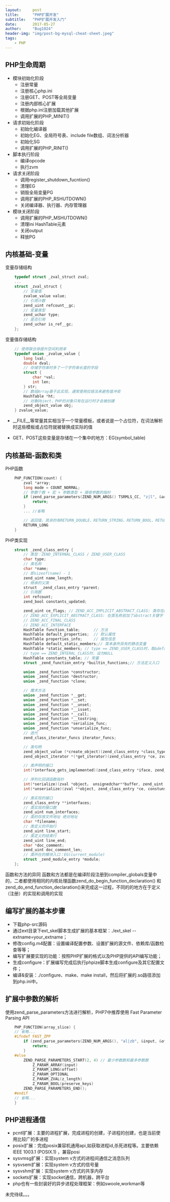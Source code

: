 ```yaml
---
layout:     post
title:      "PHP扩展开发"
subtitle:   "PHP扩展开发入门"
date:       2017-05-27
author:     "Bug1024"
header-img: "img/post-bg-mysql-cheat-sheet.jpeg"
tags:
    - PHP
---
```


## PHP生命周期
 - 模块初始化阶段
    * 注册常量
    * 注册核心php.ini
    * 注册GET、POST等全局变量
    * 注册内部核心扩展
    * 根据php.ini注册加载其他扩展
    * 调用扩展的PHP_MINIT()
 - 请求初始化阶段
    * 初始化编译器
    * 初始化EG、全局符号表、include file数组、词法分析器
    * 初始化SG
    * 调用扩展的PHP_RINIT()
 - 脚本执行阶段
    * 编译opcode
    * 执行zvm
 - 请求关闭阶段
    * 调用register_shutdown_fucntion()
    * 清理EG
    * 销毁全局变量PG
    * 调用扩展的PHP_RSHUTDOWN()
    * 关闭编译器、执行器、内存管理器
 - 模块关闭阶段
    * 调用扩展的PHP_MSHUTDOWN()
    * 清理ini HashTable元素
    * 关闭output
    * 释放PG

## 内核基础-变量
变量存储结构
```c
    typedef struct _zval_struct zval;
    ...
    struct _zval_struct {
        // 变量值
        zvalue_value value;
        // 引用计数
        zend_uint refcount__gc;
        // 变量类型
        zend_uchar type;
        // 是否引用
        zend_uchar is_ref__gc;
    };
```

变量值存储结构
```c
    // 使用联合体提升空间利用率
    typedef union _zvalue_value {
        long lval;
        double dval;
        // 存储字符串时多了一个字符串长度的字段
        struct {
            char *val;
            int len;
        } str;
        // 数组Array基于此实现，通常使用拉链法来避免值冲突
        HashTable *ht;
        // 对象Object，PHP的对象只有在运行时才会被创建
        zend_object_value obj;
    } zvalue_value;
```

 - __FILE__等常量其实相当于一个常量模板，或者说是一个占位符，在词法解析时这些模板或占位符就被替换成实际的值

 - GET、POST这些变量是存储在一个集中的地方：EG(symbol_table)

## 内核基础-函数和类
PHP函数
```c
    PHP_FUNCTION(count) {
        zval *array;
        long mode = COUNT_NORMAL;
        // 参数个数 + 宏 + 参数类型 + 接收参数的指针
        if (zend_parse_parameters(ZEND_NUM_ARGS() TSRMLS_CC, "z|l", &array, &mode) == FAILURE) {
            return;
        }
        ... //省略

        // 返回值，其余的有RETURN_DOUBLE、RETURN_STRING、RETURN_BOOL、RETURN_NULL、RETURN_EMPTY_STRING、RETURN_REAOURCE
        RETURN_LONG
    }
```

PHP类实现
```c
    struct _zend_class_entry {
        // 类型：ZEND_INTERNAL_CLASS / ZEND_USER_CLASS
        char type;
        // 类名称
        char *name;
        // 即sizeof(name) - 1
        zend_uint name_length;
        // 继承的父类
        struct　_zend_class_entry *parent;
        // 引用数
        int refcount;
        zend_bool constants_updated;

        zend_uint ce_flags; // ZEND_ACC_IMPLICIT_ABSTRACT_CLASS: 类存在abstract方法
        // ZEND_ACC_EXPLICIT_ABSTRACT_CLASS: 在类名称前加了abstract关键字
        // ZEND_ACC_FINAL_CLASS
        // ZEND_ACC_INTERFACE
        HashTable function_table;      // 方法
        HashTable default_properties;  // 默认属性
        HashTable properties_info;     // 属性信息
        HashTable default_static_members;// 类本身所具有的静态变量
        HashTable *static_members; // type == ZEND_USER_CLASS时，取&default_static_members;
        // type == ZEND_INTERAL_CLASS时，设为NULL
        HashTable constants_table; // 常量
        struct _zend_function_entry *builtin_functions;// 方法定义入口

        union _zend_function *constructor;
        union _zend_function *destructor;
        union _zend_function *clone;

        // 魔术方法
        union _zend_function *__get;
        union _zend_function *__set;
        union _zend_function *__unset;
        union _zend_function *__isset;
        union _zend_function *__call;
        union _zend_function *__tostring;
        union _zend_function *serialize_func;
        union _zend_function *unserialize_func;
        // 迭代
        zend_class_iterator_funcs iterator_funcs;

        // 类句柄
        zend_object_value (*create_object)(zend_class_entry *class_type TSRMLS_DC);
        zend_object_iterator *(*get_iterator)(zend_class_entry *ce, zval *object, intby_ref TSRMLS_DC);

        // 类声明的接口
        int(*interface_gets_implemented)(zend_class_entry *iface, zend_class_entry *class_type TSRMLS_DC);

        // 序列化回调函数指针
        int(*serialize)(zval *object， unsignedchar**buffer, zend_uint *buf_len, zend_serialize_data *data TSRMLS_DC);
        int(*unserialize)(zval **object, zend_class_entry *ce, constunsignedchar*buf, zend_uint buf_len, zend_unserialize_data *data TSRMLS_DC);

        // 类实现的接口
        zend_class_entry **interfaces;
        // 类实现的接口数
        zend_uint num_interfaces;
        // 类的存放文件地址 绝对地址
        char *filename;
        // 类定义的开始行
        zend_uint line_start;
        // 类定义的结束行
        zend_uint line_end;
        char *doc_comment;
        zend_uint doc_comment_len;
        // 类所在的模块入口：EG(current_module)
        struct _zend_module_entry *module;
    };
```

  函数和方法的异同 函数和方法都是在编译阶段注册到compiler_globals变量中的，二者都使用相同的内核处理函数zend_do_begin_function_declaration() 和zend_do_end_function_declaration()来完成这一过程，不同的的地方在于定义（注册）的实现和调用的实现

## 编写扩展的基本步骤
* 下载php-src源码
* 通过ext目录下ext_skel脚本生成扩展的基本框架：./ext_skel --extname=your_extname；
* 修改config.m4配置：设置编译配置参数、设置扩展的源文件、依赖库/函数检查等等；
* 编写扩展要实现的功能：按照PHP扩展的格式以及PHP提供的API编写功能；
* 生成configure：扩展编写完成后执行phpize脚本生成configure及其它配置文件；
* 编译&安装：./configure、make、make install，然后将扩展的.so路径添加到php.ini中。

## 扩展中参数的解析
 使用zend_parse_parameters方法进行解析，PHP7中推荐使用 Fast Parameter Parsing API
```c
    PHP_FUNCTION(array_slice) {
    // 省略...
    #ifndef FAST_ZPP
        if (zend_parse_parameters(ZEND_NUM_ARGS(), "al|zb", &input, &offset, &z_length, &preserve_keys) == FAILURE) {
            return;
        }
    #else
        ZEND_PARSE_PARAMETERS_START(2, 4) // 最少参数数和最多参数数
            Z_PARAM_ARRAY(input)
            Z_PARAM_LONG(offset)
            Z_PARAM_OPTIONAL
            Z_PARAM_ZVAL(z_length)
            Z_PARAM_BOOL(preserve_keys)
        ZEND_PARSE_PARAMETERS_END();
    #endif
    // 省略...
    }
```

## PHP进程通信
* pcntl扩展：主要的进程扩展，完成进程的创建，子进程的创建，也是当前使用比较广的多进程
* posix扩展：完成posix兼容机通用api,如获取进程id,杀死进程等。主要依赖 IEEE 1003.1 (POSIX.1) ，兼容posi
* sysvmsg扩展：实现system v方式的进程间通信之消息队列
* sysvsem扩展：实现system v方式的信号量
* sysvshm扩展：实现system v方式的共享内存
* sockets扩展：实现socket通信，跨机器，跨平台
* php也有一些封装好的异步进程处理框架：例如swoole,workman等

未完待续。。。

